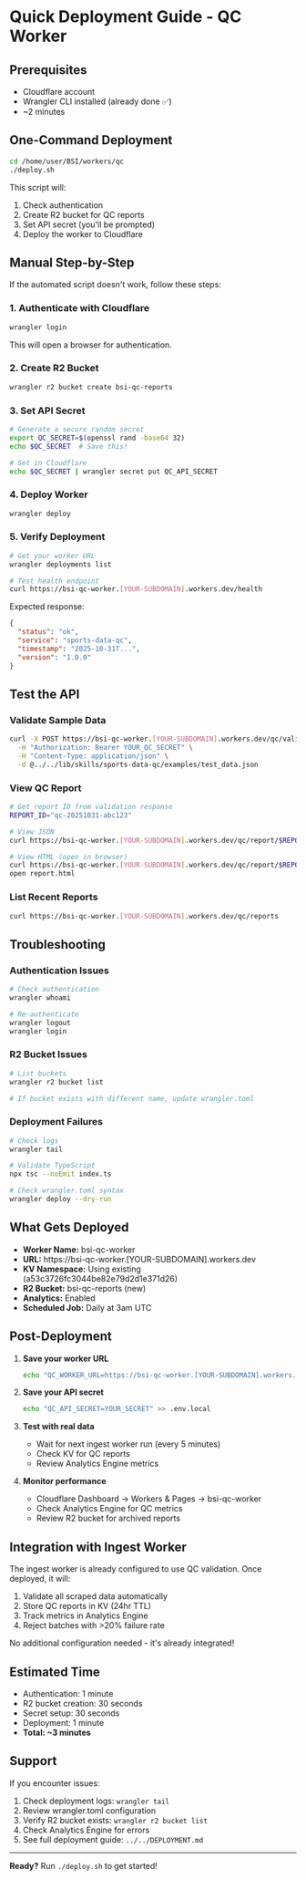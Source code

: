 # Quick Deployment Guide - QC Worker

## Prerequisites
- Cloudflare account
- Wrangler CLI installed (already done ✅)
- ~2 minutes

## One-Command Deployment

```bash
cd /home/user/BSI/workers/qc
./deploy.sh
```

This script will:
1. Check authentication
2. Create R2 bucket for QC reports
3. Set API secret (you'll be prompted)
4. Deploy the worker to Cloudflare

## Manual Step-by-Step

If the automated script doesn't work, follow these steps:

### 1. Authenticate with Cloudflare
```bash
wrangler login
```

This will open a browser for authentication.

### 2. Create R2 Bucket
```bash
wrangler r2 bucket create bsi-qc-reports
```

### 3. Set API Secret
```bash
# Generate a secure random secret
export QC_SECRET=$(openssl rand -base64 32)
echo $QC_SECRET  # Save this!

# Set in Cloudflare
echo $QC_SECRET | wrangler secret put QC_API_SECRET
```

### 4. Deploy Worker
```bash
wrangler deploy
```

### 5. Verify Deployment
```bash
# Get your worker URL
wrangler deployments list

# Test health endpoint
curl https://bsi-qc-worker.[YOUR-SUBDOMAIN].workers.dev/health
```

Expected response:
```json
{
  "status": "ok",
  "service": "sports-data-qc",
  "timestamp": "2025-10-31T...",
  "version": "1.0.0"
}
```

## Test the API

### Validate Sample Data
```bash
curl -X POST https://bsi-qc-worker.[YOUR-SUBDOMAIN].workers.dev/qc/validate \
  -H "Authorization: Bearer YOUR_QC_SECRET" \
  -H "Content-Type: application/json" \
  -d @../../lib/skills/sports-data-qc/examples/test_data.json
```

### View QC Report
```bash
# Get report ID from validation response
REPORT_ID="qc-20251031-abc123"

# View JSON
curl https://bsi-qc-worker.[YOUR-SUBDOMAIN].workers.dev/qc/report/$REPORT_ID

# View HTML (open in browser)
curl https://bsi-qc-worker.[YOUR-SUBDOMAIN].workers.dev/qc/report/$REPORT_ID?format=html > report.html
open report.html
```

### List Recent Reports
```bash
curl https://bsi-qc-worker.[YOUR-SUBDOMAIN].workers.dev/qc/reports
```

## Troubleshooting

### Authentication Issues
```bash
# Check authentication
wrangler whoami

# Re-authenticate
wrangler logout
wrangler login
```

### R2 Bucket Issues
```bash
# List buckets
wrangler r2 bucket list

# If bucket exists with different name, update wrangler.toml
```

### Deployment Failures
```bash
# Check logs
wrangler tail

# Validate TypeScript
npx tsc --noEmit index.ts

# Check wrangler.toml syntax
wrangler deploy --dry-run
```

## What Gets Deployed

- **Worker Name:** bsi-qc-worker
- **URL:** https://bsi-qc-worker.[YOUR-SUBDOMAIN].workers.dev
- **KV Namespace:** Using existing (a53c3726fc3044be82e79d2d1e371d26)
- **R2 Bucket:** bsi-qc-reports (new)
- **Analytics:** Enabled
- **Scheduled Job:** Daily at 3am UTC

## Post-Deployment

1. **Save your worker URL**
   ```bash
   echo "QC_WORKER_URL=https://bsi-qc-worker.[YOUR-SUBDOMAIN].workers.dev" >> .env
   ```

2. **Save your API secret**
   ```bash
   echo "QC_API_SECRET=YOUR_SECRET" >> .env.local
   ```

3. **Test with real data**
   - Wait for next ingest worker run (every 5 minutes)
   - Check KV for QC reports
   - Review Analytics Engine metrics

4. **Monitor performance**
   - Cloudflare Dashboard → Workers & Pages → bsi-qc-worker
   - Check Analytics Engine for QC metrics
   - Review R2 bucket for archived reports

## Integration with Ingest Worker

The ingest worker is already configured to use QC validation. Once deployed, it will:

1. Validate all scraped data automatically
2. Store QC reports in KV (24hr TTL)
3. Track metrics in Analytics Engine
4. Reject batches with >20% failure rate

No additional configuration needed - it's already integrated!

## Estimated Time

- Authentication: 1 minute
- R2 bucket creation: 30 seconds
- Secret setup: 30 seconds
- Deployment: 1 minute
- **Total: ~3 minutes**

## Support

If you encounter issues:

1. Check deployment logs: `wrangler tail`
2. Review wrangler.toml configuration
3. Verify R2 bucket exists: `wrangler r2 bucket list`
4. Check Analytics Engine for errors
5. See full deployment guide: `../../DEPLOYMENT.md`

---

**Ready?** Run `./deploy.sh` to get started!
